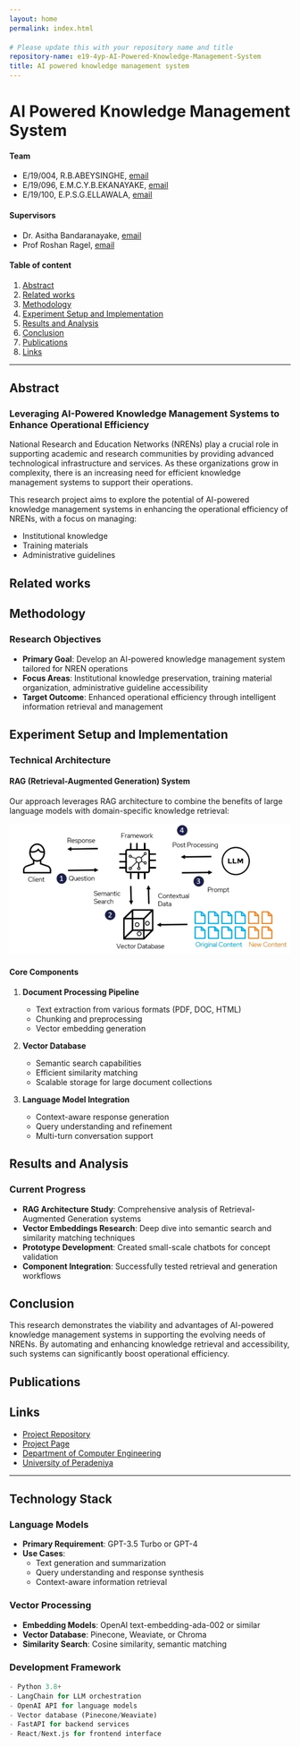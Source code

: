 ```yaml
---
layout: home
permalink: index.html

# Please update this with your repository name and title
repository-name: e19-4yp-AI-Powered-Knowledge-Management-System
title: AI powered knowledge management system
---
```


[comment]: # "This is the standard layout for the project, but you can clean this and use your own template"

# AI Powered Knowledge Management System

#### Team

- E/19/004, R.B.ABEYSINGHE, [email](mailto:e19004@eng.pdn.ac.lk)
- E/19/096, E.M.C.Y.B.EKANAYAKE, [email](mailto:e19096@eng.pdn.ac.lk)
- E/19/100, E.P.S.G.ELLAWALA, [email](mailto:e19100@eng.pdn.ac.lk)

#### Supervisors

- Dr. Asitha Bandaranayake, [email](mailto:asithab@eng.pdn.ac.lk)
- Prof Roshan Ragel, [email](mailto:roshanr@eng.pdn.ac.lk)

#### Table of content

1. [Abstract](#abstract)
2. [Related works](#related-works)
3. [Methodology](#methodology)
4. [Experiment Setup and Implementation](#experiment-setup-and-implementation)
5. [Results and Analysis](#results-and-analysis)
6. [Conclusion](#conclusion)
7. [Publications](#publications)
8. [Links](#links)

---

## Abstract

### Leveraging AI-Powered Knowledge Management Systems to Enhance Operational Efficiency

National Research and Education Networks (NRENs) play a crucial role in supporting academic and research communities
by providing advanced technological infrastructure and services. As these organizations grow in complexity, there is an
increasing need for efficient knowledge management systems to support their operations.

This research project aims to explore the potential of AI-powered knowledge management systems in enhancing the operational efficiency of NRENs, with a focus on managing:

- Institutional knowledge
- Training materials
- Administrative guidelines

## Related works

## Methodology

### Research Objectives

- **Primary Goal**: Develop an AI-powered knowledge management system tailored for NREN operations
- **Focus Areas**: Institutional knowledge preservation, training material organization, administrative guideline accessibility
- **Target Outcome**: Enhanced operational efficiency through intelligent information retrieval and management

## Experiment Setup and Implementation

### Technical Architecture

#### RAG (Retrieval-Augmented Generation) System

Our approach leverages RAG architecture to combine the benefits of large language models with domain-specific knowledge retrieval:

![ARG ARCHITECTURE](docs/images/arg_arch.png)

#### Core Components

1. **Document Processing Pipeline**

   - Text extraction from various formats (PDF, DOC, HTML)
   - Chunking and preprocessing
   - Vector embedding generation

2. **Vector Database**

   - Semantic search capabilities
   - Efficient similarity matching
   - Scalable storage for large document collections

3. **Language Model Integration**
   - Context-aware response generation
   - Query understanding and refinement
   - Multi-turn conversation support

## Results and Analysis

### Current Progress

- **RAG Architecture Study**: Comprehensive analysis of Retrieval-Augmented Generation systems
- **Vector Embeddings Research**: Deep dive into semantic search and similarity matching techniques
- **Prototype Development**: Created small-scale chatbots for concept validation
- **Component Integration**: Successfully tested retrieval and generation workflows

## Conclusion

This research demonstrates the viability and advantages of AI-powered knowledge management systems in supporting the evolving needs of NRENs. By automating and enhancing knowledge retrieval and accessibility, such systems can significantly boost operational efficiency.

## Publications

[//]: # "Note: Uncomment each once you uploaded the files to the repository"

<!-- 1. [Semester 7 report](./) -->
<!-- 2. [Semester 7 slides](./) -->
<!-- 3. [Semester 8 report](./) -->
<!-- 4. [Semester 8 slides](./) -->
<!-- 5. Author 1, Author 2 and Author 3 'Research paper title' (2021). [PDF](./). -->

## Links

- [Project Repository](https://github.com/cepdnaclk/e19-4yp-AI-Powered-Knowledge-Management-System)
- [Project Page](https://cepdnaclk.github.io/e19-4yp-AI-Powered-Knowledge-Management-System)
- [Department of Computer Engineering](http://www.ce.pdn.ac.lk/)
- [University of Peradeniya](https://eng.pdn.ac.lk/)

---

## Technology Stack

### Language Models

- **Primary Requirement**: GPT-3.5 Turbo or GPT-4
- **Use Cases**:
  - Text generation and summarization
  - Query understanding and response synthesis
  - Context-aware information retrieval

### Vector Processing

- **Embedding Models**: OpenAI text-embedding-ada-002 or similar
- **Vector Database**: Pinecone, Weaviate, or Chroma
- **Similarity Search**: Cosine similarity, semantic matching

### Development Framework

```python
- Python 3.8+
- LangChain for LLM orchestration
- OpenAI API for language models
- Vector database (Pinecone/Weaviate)
- FastAPI for backend services
- React/Next.js for frontend interface
```
